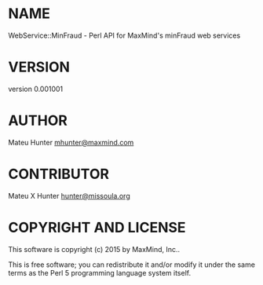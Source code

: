 # NAME

WebService::MinFraud - Perl API for MaxMind's minFraud web services

# VERSION

version 0.001001

# AUTHOR

Mateu Hunter <mhunter@maxmind.com>

# CONTRIBUTOR

Mateu X Hunter <hunter@missoula.org>

# COPYRIGHT AND LICENSE

This software is copyright (c) 2015 by MaxMind, Inc..

This is free software; you can redistribute it and/or modify it under
the same terms as the Perl 5 programming language system itself.
